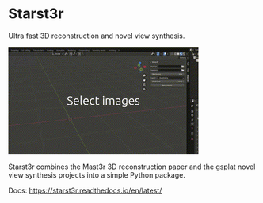# Starst3r

Ultra fast 3D reconstruction and novel view synthesis.

![](docs/images/demo.gif)

Starst3r combines the Mast3r 3D reconstruction paper and the
gsplat novel view synthesis projects into a simple Python package.

Docs: https://starst3r.readthedocs.io/en/latest/
